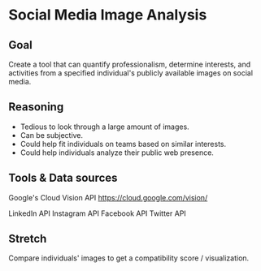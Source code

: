 # Social Media Image Analysis

## Goal
Create a tool that can quantify professionalism, determine interests, and activities from a specified individual's publicly available images on social media.

## Reasoning
* Tedious to look through a large amount of images.
* Can be subjective.
* Could help fit individuals on teams based on similar interests.
* Could help individuals analyze their public web presence.

## Tools & Data sources
Google's Cloud Vision API https://cloud.google.com/vision/

LinkedIn API
Instagram API
Facebook API
Twitter API

## Stretch
Compare individuals' images to get a compatibility score / visualization. 
